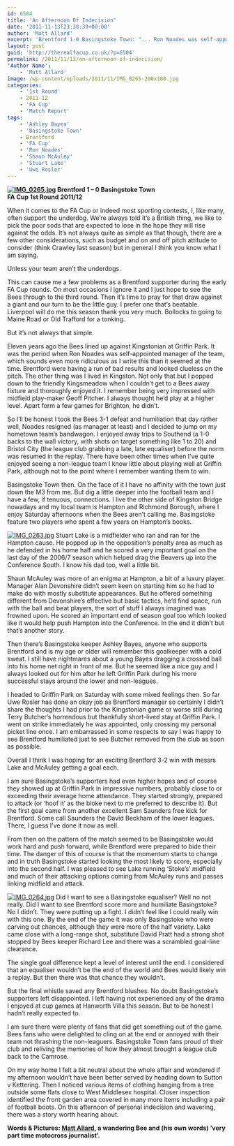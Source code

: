 ```yaml
---
id: 6504
title: 'An Afternoon Of Indecision'
date: '2011-11-13T23:38:39+00:00'
author: 'Matt Allard'
excerpt: 'Brentford 1-0 Basingstoke Town: "... Ron Noades was self-appointed manager of the team, which sounds even more ridiculous as I write this than it seemed at the time ..."'
layout: post
guid: 'http://therealfacup.co.uk/?p=6504'
permalink: /2011/11/13/an-afternoon-of-indecision/
'Author Name':
    - 'Matt Allard'
image: /wp-content/uploads/2011/11/IMG_0265-200x100.jpg
categories:
    - '1st Round'
    - 2011-12
    - 'FA Cup'
    - 'Match Report'
tags:
    - 'Ashley Bayes'
    - 'Basingstoke Town'
    - Brentford
    - 'FA Cup'
    - 'Ron Noades'
    - 'Shaun McAuley'
    - 'Stuart Lake'
    - 'Uwe Rosler'
---
```


**[![IMG_0265.jpg](http://lh4.ggpht.com/-7E_ft1oHqE8/TsBSyCp3wRI/AAAAAAAABRg/LQolHczucvY/h320/IMG_0265.jpg)](http://lh4.ggpht.com/-7E_ft1oHqE8/TsBSyCp3wRI/AAAAAAAABRg/LQolHczucvY/w800/IMG_0265.jpg) Brentford 1 – 0 Basingstoke Town**  
**FA Cup 1st Round 2011/12**

When it comes to the FA Cup or indeed most sporting contests, I, like many, often support the underdog. We’re always told it’s a British thing, we like to pick the poor sods that are expected to lose in the hope they will rise against the odds. It’s not always quite as simple as that though, there are a few other considerations, such as budget and on and off pitch attitude to consider (think Crawley last season) but in general I think you know what I am saying.

Unless your team aren’t the underdogs.

This can cause me a few problems as a Brentford supporter during the early FA Cup rounds. On most occasions I ignore it and I just hope to see the Bees through to the third round. Then it’s time to pray for that draw against a giant and our turn to be the little guy. I prefer one that’s beatable. Liverpool will do me this season thank you very much. Bollocks to going to Maine Road or Old Trafford for a tonking.

But it’s not always that simple.

Eleven years ago the Bees lined up against Kingstonian at Griffin Park. It was the period when Ron Noades was self-appointed manager of the team, which sounds even more ridiculous as I write this than it seemed at the time. Brentford were having a run of bad results and looked clueless on the pitch. The other thing was I lived in Kingston. Not only that but I popped down to the friendly Kingsmeadow when I couldn’t get to a Bees away fixture and thoroughly enjoyed it. I remember being very impressed with midfield play-maker Geoff Pitcher. I always thought he’d play at a higher level. Apart form a few games for Brighton, he didn’t.

So I’ll be honest I took the Bees 3-1 defeat and humiliation that day rather well, Noades resigned (as manager at least) and I decided to jump on my hometown team’s bandwagon. I enjoyed away trips to Southend (a 1-0 backs to the wall victory, with shots on target something like 1 to 20) and Bristol City (the league club grabbing a late, late equaliser) before the norm was resumed in the replay. There have been other times when I’ve quite enjoyed seeing a non-league team I know little about playing well at Griffin Park, although not to the point where I remember wanting them to win.

Basingstoke Town then. On the face of it I have no affinity with the town just down the M3 from me. But dig a little deeper into the football team and I have a few, if tenuous, connections. I live the other side of Kingston Bridge nowadays and my local team is Hampton and Richmond Borough, where I enjoy Saturday afternoons when the Bees aren’t calling me. Basingstoke feature two players who spent a few years on Hampton’s books.

[![IMG_0263.jpg](http://lh3.ggpht.com/-mzGIHkdgVn0/TsBSzJ-mGJI/AAAAAAAABRo/B3g8jyuzzTk/h320/IMG_0263.jpg)](http://lh3.ggpht.com/-mzGIHkdgVn0/TsBSzJ-mGJI/AAAAAAAABRo/B3g8jyuzzTk/w800/IMG_0263.jpg) Stuart Lake is a midfielder who ran and ran for the Hampton cause. He popped up in the opposition’s penalty area as much as he defended in his home half and he scored a very important goal on the last day of the 2006/7 season which helped drag the Beavers up into the Conference South. I know his dad too, well a little bit.

Shaun McAuley was more of an enigma at Hampton, a bit of a luxury player. Manager Alan Devonshire didn’t seem keen on starting him so he had to make do with mostly substitute appearances. But he offered something different from Devonshire’s effective but basic tactics, he’d find space, run with the ball and beat players, the sort of stuff I always imagined was frowned upon. He scored an important end of season goal too which looked like it would help push Hampton into the Conference. In the end it didn’t but that’s another story.

Then there’s Basingstoke keeper Ashley Bayes, anyone who supports Brentford and is my age or older will remember this goalkeeper with a cold sweat. I still have nightmares about a young Bayes dragging a crossed ball into his home net right in front of me. But he seemed like a nice guy and I always looked out for him after he left Griffin Park during his more successful stays around the lower and non-leagues.

I headed to Griffin Park on Saturday with some mixed feelings then. So far Uwe Rosler has done an okay job as Brentford manager so certainly I didn’t share the thoughts I had prior to the Kingstonian game or worse still during Terry Butcher’s horrendous but thankfully short-lived stay at Griffin Park. I went on strike immediately he was appointed, only crossing my personal picket line once. I am embarrassed in some respects to say I was happy to see Brentford humiliated just to see Butcher removed from the club as soon as possible.

Overall I think I was hoping for an exciting Brentford 3-2 win with messrs Lake and McAuley getting a goal each.

I am sure Basingstoke’s supporters had even higher hopes and of course they showed up at Griffin Park in impressive numbers, probably close to or exceeding their average home attendance. They started strongly, prepared to attack (or ‘hoof it’ as the bloke next to me preferred to describe it). But the first goal came from another excellent Sam Saunders free kick for Brentford. Some call Saunders the David Beckham of the lower leagues. There, I guess I’ve done it now as well.

From then on the pattern of the match seemed to be Basingstoke would work hard and push forward, while Brentford were prepared to bide their time. The danger of this of course is that the momentum starts to change and in truth Basingstoke started looking the most likely to score, especially into the second half. I was pleased to see Lake running ‘Stoke’s’ midfield and much of their attacking options coming from McAuley runs and passes linking midfield and attack.

[![IMG_0264.jpg](http://lh6.ggpht.com/-sSvI7lYULAk/TsBSwdYQNSI/AAAAAAAABRY/KQxRaMDtBY0/h320/IMG_0264.jpg)](http://lh6.ggpht.com/-sSvI7lYULAk/TsBSwdYQNSI/AAAAAAAABRY/KQxRaMDtBY0/w800/IMG_0264.jpg) Did I want to see a Basingstoke equaliser? Well no not really. Did I want to see Brentford score more and humiliate Basingstoke? No I didn’t. They were putting up a fight. I didn’t feel like I could really win with this one. By the end of the game it was only Basingstoke who were carving out chances, although they were more of the half variety. Lake came close with a long-range shot, substitute David Pratt had a strong shot stopped by Bees keeper Richard Lee and there was a scrambled goal-line clearance.

The single goal difference kept a level of interest until the end. I considered that an equaliser wouldn’t be the end of the world and Bees would likely win a replay. But then there was that chance they wouldn’t.

But the final whistle saved any Brentford blushes. No doubt Basingstoke’s supporters left disappointed. I left having not experienced any of the drama I enjoyed at cup games at Hanworth Villa this season. But to be honest I hadn’t really expected to.

I am sure there were plenty of fans that did get something out of the game. Bees fans who were delighted to cling on at the end or annoyed with their team not thrashing the non-leaguers. Basingstoke Town fans proud of their club and reliving the memories of how they almost brought a league club back to the Camrose.

On my way home I felt a bit neutral about the whole affair and wondered if my afternoon wouldn’t have been better served by heading down to Sutton v Kettering. Then I noticed various items of clothing hanging from a tree outside some flats close to West Middlesex hospital. Closer inspection identified the front garden area covered in many more items including a pair of football boots. On this afternoon of personal indecision and wavering, there was a story worth hearing about.

**Words &amp; Pictures: [Matt Allard](http://twitter.com/#%21/theMattAllard), a wandering Bee and (his own words) ‘very part time motocross journalist’.**